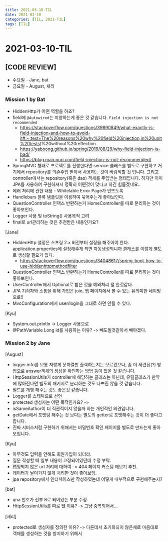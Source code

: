 ```yaml
---
title: 2021-03-10-TIL
date: 2021-03-10
categories: [TIL, 2021-TIL]
tags: [TIL]
---
```


# 2021-03-10-TIL

## [CODE REVIEW]

- 수요일 - Jane, bat
- 금요일 - August, 새리

### Mission 1 by Bat

- HiddenHttp가 어떤 역할을 하죠?
- field에 `@Autowired`는 지양하는게 좋은 것 같습니다. `Field injection is not recommended`
  - https://stackoverflow.com/questions/39890849/what-exactly-is-field-injection-and-how-to-avoid-it#:~:text=The%20reasons%20why%20field%20injection,in%20unit%20tests)%20without%20reflection.
  - https://yaboong.github.io/spring/2019/08/29/why-field-injection-is-bad/
  - https://blog.marcnuri.com/field-injection-is-not-recommended/
- SpringMVC 형태로 프로젝트를 진행한다면 service 클래스를 별도로 구현하고 거기에서 repository를 의존주입 받아서 사용하는 것이 바람직할 것 입니다. 그리고 controller에서는 repository(혹은 dao) 객체를 주입받는 형태입니다. 하지만 이미 JPA를 사용하여 구현하셔서 정확히 어떤것이 맞다고 하긴 힘들겠네요..
- 에러 처리에 관한 내용 - Whitelable Error Page가 안뜨도록
- Handlebars 블록 템플릿을 이용하여 묶어주는게 좋아보인다.
- QuestionController 인덱스 반환하는거 HomeController를 따로 분리하는 것이 좋아보인다.
- Logger 사용 및 toString() 사용목적 고려
- final로 url관리하는 것은 추천받은 내용인가요?

[Jane]

- HiddenHttp 설정은 스프링 2.x 버전부터 설정을 해주어야 한다. application.properties에 설정해주게 되면 자동생성되니까 클래스를 이렇게 별도로 생성할 필요가 없다.
  - https://stackoverflow.com/questions/34048617/spring-boot-how-to-use-hiddenhttpmethodfilter
- QuestionController 인덱스 반환하는거 HomeController를 따로 분리하는 것이 좋아보인다.
- UserController에서 Optional로 받은 것을 예외처리 덜 한것같다.
- JPA 기획자와 소통을 위해  가입은 join, 웹 페이지에서 볼 수 있는 유의미한 네이밍으로!!
- MvcConfiguration에서 user/login을 그대로 하면 안될 수 있다.

[Kyu]

- System.out.println -> Logger 사용으로
- @PathVariable Long id를 사용하는 이유? -> 빼도될것같아서 빼야겠다.

### Mission 2 by Jane

[August]

- logger.info를 보통 저렇게 문자열만 출력하는지는 모르겠으나, 좀 더 세련된(?) 방법으로 answer객체의 생성을 확인하는 방법 등이 있을 것 같습니다.
- HttpSessionUtils가 controller에 해당하는 클래스는 아닌데, 유틸클래스가 만약에 많아진다면 별도의 패키지로 분리하는 것도 나쁘진 않을 것 같습니다.
- 필드를 개행 해주는 것도 좋은것 같습니다.
- Logger를 스태틱으로 선언
- protected 생성자는 어떤 목적인가요? -> 
- isSameAuthor이 더 직관적이지 않을까 하는 개인적인 의견입니다.
- getDate에서 포맷팅 해주는 것 보다는 별도의 getter로 포맷해주는 것이 더 좋다고 합니다.
- 진짜 서비스처럼 구현하기 위해서는 비밀번호 확인 페이지를 별도로 만드는게 좋아보입니다.

[Kyu]

- 아무것도 입력을 안해도 회원가입이 되더라.
- 질문 작성할 때 일부 내용이 고정되어있던데 수정 부탁.
- 맵핑되지 않은 url 처리에 대하여 -> 404 페이지 커스텀 해보기 추천.
- 데이터가 날아가지 않게 처리한 것이 좋아보임.
- jpa repository에서 인터페이스만 작성하였는데 어떻게 내부적으로 구현해주는지?

[bat]

- qna 번호가 전부 8로 되어있는 부분 수정.
- HttpSessionUtils를 따로 뺸 이유? -> 그냥 중복되어서...

[새리]

- protected로 생성자를 정의한 이유? -> 다른데서 초기화되지 않은채로 마음대로 객체를 생성하는 것을 방지하기 위해서